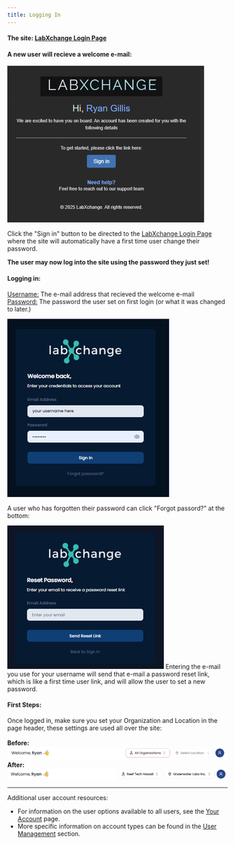 ```yaml
---
title: Logging In
---
```

#### The site: [LabXchange Login Page](https://order.labxchange.io/auth)
#### A new user will recieve a welcome e-mail:
![New Account Screenshot](../../assets/screenPrints/newAccount.png)

Click the "Sign in" button to be directed to the [LabXchange Login Page](https://order.labxchange.io/auth) where the site will automatically have a first time user change their password.

<b>The user may now log into the site using the password they just set!</b><br />

#### Logging in:
<u>Username:</u> The e-mail address that recieved the welcome e-mail<br />
<u>Password:</u> The password the user set on first login (or what it was changed to later.)<br />

![NLogging in Screenshot](../../assets/screenPrints/login.png)


A user who has forgotten their password can click "Forgot passord?" at the bottom: 

![NPassword reset Screenshot](../../assets/screenPrints/pwreset.png)
Entering the e-mail you use for your username will send that e-mail a password reset link, which is like a first time user link, and will allow the user to set a new password.

#### First Steps:
Once logged in, make sure you set your Organization and Location in the page header, these settings are used all over the site:<br /><br />
<b>Before:</b>
![Header1 Screenshot](../../assets/screenPrints/HeaderNotSet.png)<br />
<b>After:</b>
![Header2 Screenshot](../../assets/screenPrints/HeaderSet.png)

<hr />

Additional user account resources:
- For information on the user options available to all users, see the [Your Account](/account/) page.
- More specific information on account types can be found in the [User Management](/admin/user-management/) section.